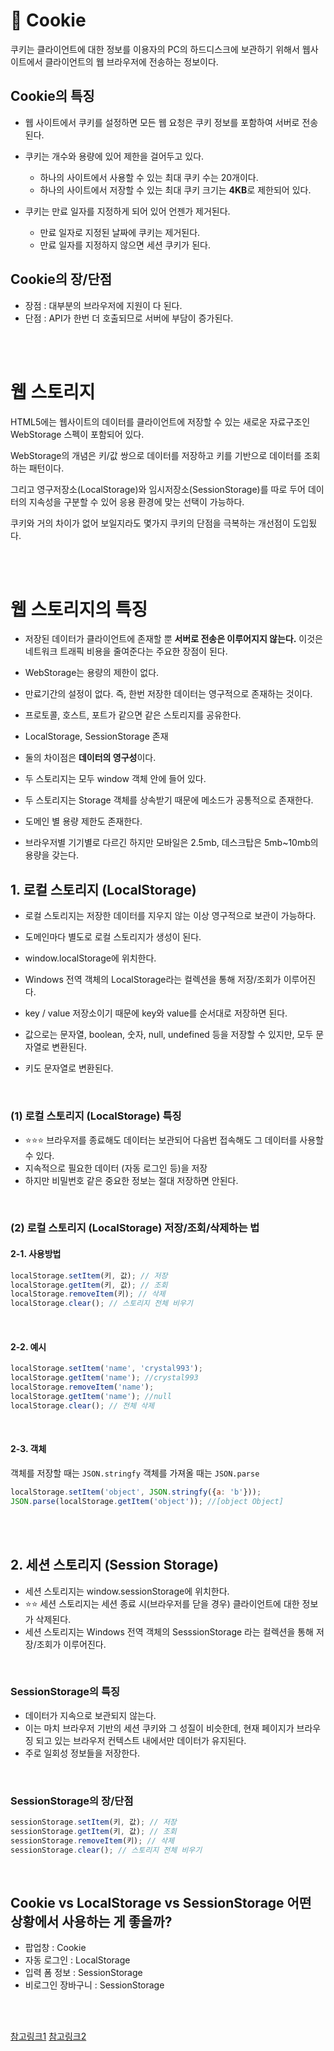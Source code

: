 # 🍪 Cookie

쿠키는 클라이언트에 대한 정보를 이용자의 PC의 하드디스크에 보관하기 위해서 웹사이트에서 클라이언트의 웹 브라우저에 전송하는 정보이다.

## Cookie의 특징

- 웹 사이트에서 쿠키를 설정하면 모든 웹 요청은 쿠키 정보를 포함하여 서버로 전송된다.
- 쿠키는 개수와 용량에 있어 제한을 걸어두고 있다.

  - 하나의 사이트에서 사용할 수 있는 최대 쿠키 수는 20개이다.
  - 하나의 사이트에서 저장할 수 있는 최대 쿠키 크기는 **4KB**로 제한되어 있다.

- 쿠키는 만료 일자를 지정하게 되어 있어 언젠가 제거된다.
  - 만료 일자로 지정된 날짜에 쿠키는 제거된다.
  - 만료 일자를 지정하지 않으면 세션 쿠키가 된다.

## Cookie의 장/단점

- 장점 : 대부분의 브라우저에 지원이 다 된다.
- 단점 : API가 한번 더 호출되므로 서버에 부담이 증가된다.

<br><br>

# 웹 스토리지

HTML5에는 웹사이트의 데이터를 클라이언트에 저장할 수 있는 새로운 자료구조인 WebStorage 스펙이 포함되어 있다.

WebStorage의 개념은 키/값 쌍으로 데이터를 저장하고
키를 기반으로 데이터를 조회하는 패턴이다.

그리고 영구저장소(LocalStorage)와 임시저장소(SessionStorage)를 따로 두어 데이터의 지속성을 구분할 수 있어 응용 환경에 맞는 선택이 가능하다.

쿠키와 거의 차이가 없어 보일지라도 몇가지 쿠키의 단점을 극복하는 개선점이 도입됬다.

<br><br>

# 웹 스토리지의 특징

- 저장된 데이터가 클라이언트에 존재할 뿐 **서버로 전송은 이루어지지 않는다.** 이것은 네트워크 트래픽 비용을 줄여준다는 주요한 장점이 된다.

- WebStorage는 용량의 제한이 없다.
- 만료기간의 설정이 없다. 즉, 한번 저장한 데이터는 영구적으로 존재하는 것이다.

- 프로토콜, 호스트, 포트가 같으면 같은 스토리지를 공유한다.

- LocalStorage, SessionStorage 존재
- 둘의 차이점은 **데이터의 영구성**이다.
- 두 스토리지는 모두 window 객체 안에 들어 있다.
- 두 스토리지는 Storage 객체를 상속받기 때문에 메소드가 공통적으로 존재한다.

- 도메인 별 용량 제한도 존재한다.
- 브라우저별 기기별로 다르긴 하지만 모바일은 2.5mb, 데스크탑은 5mb~10mb의 용량을 갖는다.

## 1. 로컬 스토리지 (LocalStorage)

- 로컬 스토리지는 저장한 데이터를 지우지 않는 이상 영구적으로 보관이 가능하다.
- 도메인마다 별도로 로컬 스토리지가 생성이 된다.

- window.localStorage에 위치한다.
- Windows 전역 객체의 LocalStorage라는 컬렉션을 통해 저장/조회가 이루어진다.
- key / value 저장소이기 때문에 key와 value를 순서대로 저장하면 된다.
- 값으로는 문자열, boolean, 숫자, null, undefined 등을 저장할 수 있지만, 모두 문자열로 변환된다.
- 키도 문자열로 변환된다.

<br>

### (1) 로컬 스토리지 (LocalStorage) 특징

- ⭐⭐⭐ 브라우저를 종료해도 데이터는 보관되어 다음번 접속해도 그 데이터를 사용할 수 있다.
- 지속적으로 필요한 데이터 (자동 로그인 등)을 저장
- 하지만 비밀번호 같은 중요한 정보는 절대 저장하면 안된다.

<br>

### (2) 로컬 스토리지 (LocalStorage) 저장/조회/삭제하는 법

#### 2-1. 사용방법

```javascript
localStorage.setItem(키, 값); // 저장
localStorage.getItem(키, 값); // 조회
localStorage.removeItem(키); // 삭제
localStorage.clear(); // 스토리지 전체 비우기
```

<br>

#### 2-2. 예시

```javascript
localStorage.setItem('name', 'crystal993');
localStorage.getItem('name'); //crystal993
localStorage.removeItem('name');
localStorage.getItem('name'); //null
localStorage.clear(); // 전체 삭제
```

<br>

#### 2-3. 객체

객체를 저장할 때는 `JSON.stringfy`
객체를 가져올 때는 `JSON.parse`

```javascript
localStorage.setItem('object', JSON.stringfy({a: 'b'}));
JSON.parse(localStorage.getItem('object')); //[object Object]
```

<br><br>

## 2. 세션 스토리지 (Session Storage)

- 세션 스토리지는 window.sessionStorage에 위치한다.
- ⭐⭐ 세션 스토리지는 세션 종료 시(브라우저를 닫을 경우) 클라이언트에 대한 정보가 삭제된다.
- 세션 스토리지는 Windows 전역 객체의 SesssionStorage 라는 컬렉션을 통해 저장/조회가 이루어진다.

<br>

### SessionStorage의 특징

- 데이터가 지속으로 보관되지 않는다.
- 이는 마치 브라우저 기반의 세션 쿠키와 그 성질이 비슷한데, 현재 페이지가 브라우징 되고 있는 브라우저 컨텍스트 내에서만 데이터가 유지된다.
- 주로 일회성 정보들을 저장한다.

<br>

### SessionStorage의 장/단점

```javascript
sessionStorage.setItem(키, 값); // 저장
sessionStorage.getItem(키, 값); // 조회
sessionStorage.removeItem(키); // 삭제
sessionStorage.clear(); // 스토리지 전체 비우기
```

<br>

## Cookie vs LocalStorage vs SessionStorage 어떤 상황에서 사용하는 게 좋을까?

- 팝업창 : Cookie
- 자동 로그인 : LocalStorage
- 입력 폼 정보 : SessionStorage
- 비로그인 장바구니 : SessionStorage

<br><br>

[참고링크1](https://jindev-t.tistory.com/107)
[참고링크2](https://www.zerocho.com/category/HTML/post/5918515b1ed39f00182d3048)
